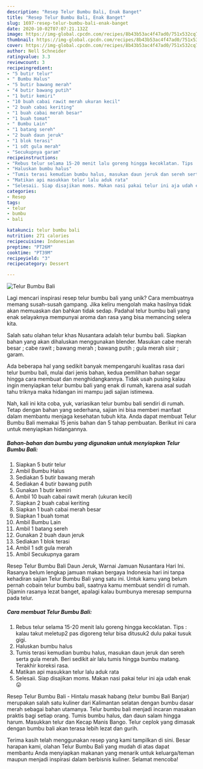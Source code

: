 ```yaml
---
description: "Resep Telur Bumbu Bali, Enak Banget"
title: "Resep Telur Bumbu Bali, Enak Banget"
slug: 1697-resep-telur-bumbu-bali-enak-banget
date: 2020-10-02T07:07:21.132Z
image: https://img-global.cpcdn.com/recipes/8b43b53ac4f47ad0/751x532cq70/telur-bumbu-bali-foto-resep-utama.jpg
thumbnail: https://img-global.cpcdn.com/recipes/8b43b53ac4f47ad0/751x532cq70/telur-bumbu-bali-foto-resep-utama.jpg
cover: https://img-global.cpcdn.com/recipes/8b43b53ac4f47ad0/751x532cq70/telur-bumbu-bali-foto-resep-utama.jpg
author: Nell Schneider
ratingvalue: 3.3
reviewcount: 3
recipeingredient:
- "5 butir telur"
- " Bumbu Halus"
- "5 butir bawang merah"
- "4 butir bawang putih"
- "1 butir kemiri"
- "10 buah cabai rawit merah ukuran kecil"
- "2 buah cabai keriting"
- "1 buah cabai merah besar"
- "1 buah tomat"
- " Bumbu Lain"
- "1 batang sereh"
- "2 buah daun jeruk"
- "1 blok terasi"
- "1 sdt gula merah"
- "Secukupnya garam"
recipeinstructions:
- "Rebus telur selama 15-20 menit lalu goreng hingga kecoklatan. Tips : kalau takut meletup2 pas digoreng telur bisa ditusuk2 dulu pakai tusuk gigi."
- "Haluskan bumbu halus"
- "Tumis terasi kemudian bumbu halus, masukan daun jeruk dan sereh serta gula merah. Beri sedikit air lalu tumis hingga bumbu matang. Terakhir koreksi rasa."
- "Matikan api masukkan telur lalu aduk rata"
- "Selesaii. Siap disajikan moms. Makan nasi pakai telur ini aja udah enak 😛"
categories:
- Resep
tags:
- telur
- bumbu
- bali

katakunci: telur bumbu bali 
nutrition: 271 calories
recipecuisine: Indonesian
preptime: "PT26M"
cooktime: "PT39M"
recipeyield: "3"
recipecategory: Dessert

---
```



![Telur Bumbu Bali](https://img-global.cpcdn.com/recipes/8b43b53ac4f47ad0/751x532cq70/telur-bumbu-bali-foto-resep-utama.jpg)

Lagi mencari inspirasi resep telur bumbu bali yang unik? Cara membuatnya memang susah-susah gampang. Jika keliru mengolah maka hasilnya tidak akan memuaskan dan bahkan tidak sedap. Padahal telur bumbu bali yang enak selayaknya mempunyai aroma dan rasa yang bisa memancing selera kita.

Salah satu olahan telur khas Nusantara adalah telur bumbu bali. Siapkan bahan yang akan dihaluskan menggunakan blender. Masukan cabe merah besar ; cabe rawit ; bawang merah ; bawang putih ; gula merah sisir ; garam.

Ada beberapa hal yang sedikit banyak mempengaruhi kualitas rasa dari telur bumbu bali, mulai dari jenis bahan, kedua pemilihan bahan segar hingga cara membuat dan menghidangkannya. Tidak usah pusing kalau ingin menyiapkan telur bumbu bali yang enak di rumah, karena asal sudah tahu triknya maka hidangan ini mampu jadi sajian istimewa.


Nah, kali ini kita coba, yuk, variasikan telur bumbu bali sendiri di rumah. Tetap dengan bahan yang sederhana, sajian ini bisa memberi manfaat dalam membantu menjaga kesehatan tubuh kita. Anda dapat membuat Telur Bumbu Bali memakai 15 jenis bahan dan 5 tahap pembuatan. Berikut ini cara untuk menyiapkan hidangannya.

<!--inarticleads1-->

##### Bahan-bahan dan bumbu yang digunakan untuk menyiapkan Telur Bumbu Bali:

1. Siapkan 5 butir telur
1. Ambil  Bumbu Halus
1. Sediakan 5 butir bawang merah
1. Sediakan 4 butir bawang putih
1. Gunakan 1 butir kemiri
1. Ambil 10 buah cabai rawit merah (ukuran kecil)
1. Siapkan 2 buah cabai keriting
1. Siapkan 1 buah cabai merah besar
1. Siapkan 1 buah tomat
1. Ambil  Bumbu Lain
1. Ambil 1 batang sereh
1. Gunakan 2 buah daun jeruk
1. Sediakan 1 blok terasi
1. Ambil 1 sdt gula merah
1. Ambil Secukupnya garam


Resep Telur Bumbu Bali Daun Jeruk, Warnai Jamuan Nusantara Hari Ini. Rasanya belum lengkap jamuan makan bergaya Indonesia hari ini tanpa kehadiran sajian Telur Bumbu Bali yang satu ini. Untuk kamu yang belum pernah cobain telur bumbu bali, saatnya kamu membuat sendiri di rumah. Dijamin rasanya lezat banget, apalagi kalau bumbunya meresap sempurna pada telur. 

<!--inarticleads2-->

##### Cara membuat Telur Bumbu Bali:

1. Rebus telur selama 15-20 menit lalu goreng hingga kecoklatan. Tips : kalau takut meletup2 pas digoreng telur bisa ditusuk2 dulu pakai tusuk gigi.
1. Haluskan bumbu halus
1. Tumis terasi kemudian bumbu halus, masukan daun jeruk dan sereh serta gula merah. Beri sedikit air lalu tumis hingga bumbu matang. Terakhir koreksi rasa.
1. Matikan api masukkan telur lalu aduk rata
1. Selesaii. Siap disajikan moms. Makan nasi pakai telur ini aja udah enak 😛


Resep Telur Bumbu Bali - Hintalu masak habang (telur bumbu Bali Banjar) merupakan salah satu kuliner dari Kalimantan selatan dengan bumbu dasar merah sebagai bahan utamanya. Telur bumbu bali menjadi incaran masakan praktis bagi setiap orang. Tumis bumbu halus, dan daun salam hingga harum. Masukkan telur dan Kecap Manis Bango. Telur ceplok yang dimasak dengan bumbu bali akan terasa lebih lezat dan gurih. 

Terima kasih telah menggunakan resep yang kami tampilkan di sini. Besar harapan kami, olahan Telur Bumbu Bali yang mudah di atas dapat membantu Anda menyiapkan makanan yang menarik untuk keluarga/teman maupun menjadi inspirasi dalam berbisnis kuliner. Selamat mencoba!
